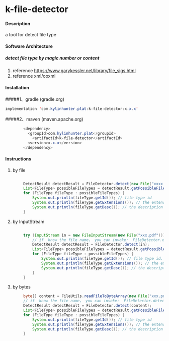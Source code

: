 # k-file-detector

#### Description

a tool for detect file type

#### Software Architecture
##### detect file type by magic number or content  
1. reference  https://www.garykessler.net/library/file_sigs.html
2. reference xml/ooxml

#### Installation
#####1、gradle (gradle.org)
```java
implementation 'com.kylinhunter.plat:k-file-detector:x.x.x'
```
#####2、maven (maven.apache.org)
```java
        <dependency>
          <groupId>com.kylinhunter.plat</groupId>
            <artifactId>k-file-detector</artifactId>
          <version>x.x.x</version>
        </dependency>
```

#### Instructions
1. by file
```java

        DetectResult detectResult = FileDetector.detect(new File("xxxx.pdf"));  //by file
        List<FileType> possibleFileTypes = detectResult.getPossibleFileTypes();
        for (FileType fileType : possibleFileTypes) {
            System.out.println(fileType.getId()); // file type id
            System.out.println(fileType.getExtensions()); // the extensions, may be empty
            System.out.println(fileType.getDesc()); // the description 
        }
```

2. by InputStream
```java

        try (InputStream in = new FileInputStream(new File("xxx.pdf"))) {
            // if  know the file name， you can invoke:  FileDetector.detect(in,"xxx.pdf)
            DetectResult detectResult = FileDetector.detect(in); 
            List<FileType> possibleFileTypes = detectResult.getPossibleFileTypes();
            for (FileType fileType : possibleFileTypes) {
                System.out.println(fileType.getId()); // file type id，
                System.out.println(fileType.getExtensions()); // the extensions, may be empty
                System.out.println(fileType.getDesc()); // the description 
            }
        }
```

3. by bytes
```java
        byte[] content = FileUtils.readFileToByteArray(new File("xxx.pdf"));
        // if  know the file name， you can invoke:  FileDetector.detect(content,"xxx.pdf)
        DetectResult detectResult = FileDetector.detect(content); 
        List<FileType> possibleFileTypes = detectResult.getPossibleFileTypes();
        for (FileType fileType : possibleFileTypes) {
            System.out.println(fileType.getId()); // file type id
            System.out.println(fileType.getExtensions()); // the extensions, may be empty
            System.out.println(fileType.getDesc()); // the description 
        }
```



